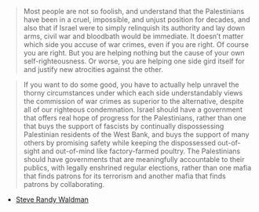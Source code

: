 > Most people are not so foolish, and understand that the Palestinians have been in a cruel, impossible, and unjust position for decades, and also that if Israel were to simply relinquish its authority and lay down arms, civil war and bloodbath would be immediate. It doesn’t matter which side you accuse of war crimes, even if you are right. Of course you are right. But you are helping nothing but the cause of your own self-righteousness. Or worse, you are helping one side gird itself for and justify new atrocities against the other.

> If you want to do some good, you have to actually help unravel the thorny circumstances under which each side understandably views the commission of war crimes as superior to the alternative, despite all of our righteous condemnation. Israel should have a government that offers real hope of progress for the Palestinians, rather than one that buys the support of fascists by continually dispossessing Palestinian residents of the West Bank, and buys the support of many others by promising safety while keeping the dispossessed out-of-sight and out-of-mind like factory-farmed poultry. The Palestinians should have governments that are meaningfully accountable to their publics, with legally enshrined regular elections, rather than one mafia that finds patrons for its terrorism and another mafia that finds patrons by collaborating.

- [Steve Randy Waldman](https://drafts.interfluidity.com/2023/10/17/the-rhetoric-of-condemnation/index.html)